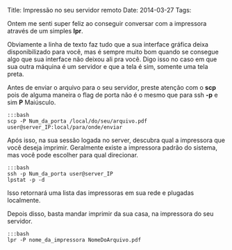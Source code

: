 Title: Impressão no seu servidor remoto
Date: 2014-03-27
Tags:

Ontem me senti super feliz ao conseguir conversar com a impressora através de 
um simples **lpr**.

Obviamente a linha de texto faz tudo que a sua interface gráfica deixa disponibilizado para você,
mas é sempre muito bom quando se consegue algo que sua interface não deixou ali pra você. 
Digo isso no caso em que sua outra máquina é um servidor e que a tela é sim, somente uma tela
preta.

Antes de enviar o arquivo para o seu servidor, preste atenção com o **scp** pois 
de alguma maneira o flag de porta não é o mesmo que para ssh **-p** e sim **P** Maiúsculo.

    :::bash
    scp -P Num_da_porta /local/do/seu/arquivo.pdf user@server_IP:local/para/onde/enviar

Após isso, na sua sessão logada no server, descubra qual a impressora que você deseja imprimir.
Geralmente existe a impressora padrão do sistema, mas você pode escolher para qual direcionar.

    :::bash
    ssh -p Num_da_porta user@server_IP
    lpstat -p -d

Isso retornará uma lista das impressoras em sua rede e plugadas localmente.

Depois disso, basta  mandar imprimir da sua casa, na impressora do seu servidor.
    
    :::bash
    lpr -P nome_da_impressora NomeDoArquivo.pdf



